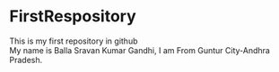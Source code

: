 # FirstRespository
This is my first repository in github<br>
My name is Balla Sravan Kumar Gandhi, I am From Guntur City-Andhra Pradesh.
